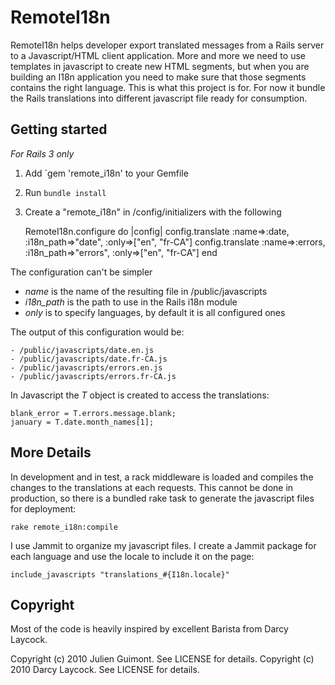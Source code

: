 # RemoteI18n #

RemoteI18n helps developer export translated messages from a Rails server to a Javascript/HTML client application. More and more we need to use templates in javascript to create new HTML segments, but when you are building an I18n application you need to make sure that those segments contains the right language. This is what this project is for. For now it bundle the Rails translations into different javascript file ready for consumption.

## Getting started
*For Rails 3 only*

1. Add `gem 'remote_i18n' to your Gemfile
2. Run `bundle install`
3. Create a "remote_i18n" in /config/initializers with the following

    RemoteI18n.configure do |config|
      config.translate :name=>:date, :i18n_path=>"date", :only=>["en", "fr-CA"]
      config.translate :name=>:errors, :i18n_path=>"errors", :only=>["en", "fr-CA"]
    end

The configuration can't be simpler
-  _name_ is the name of the resulting file in /public/javascripts
-  _i18n_path_ is the path to use in the Rails i18n module
-  _only_ is to specify languages, by default it is all configured ones
 
The output of this configuration would be:

    - /public/javascripts/date.en.js
    - /public/javascripts/date.fr-CA.js
    - /public/javascripts/errors.en.js
    - /public/javascripts/errors.fr-CA.js
   
In Javascript the _T_ object is created to access the translations:

    blank_error = T.errors.message.blank;
    january = T.date.month_names[1];

## More Details

In development and in test, a rack middleware is loaded and compiles the changes to the translations at each requests. This cannot be done in production, so there is a bundled rake task to generate the javascript files for deployment:

    rake remote_i18n:compile
    
I use Jammit to organize my javascript files. I create a Jammit package for each language and use the locale to include it on the page:

    include_javascripts "translations_#{I18n.locale}"

## Copyright ##
Most of the code is heavily inspired by excellent Barista from Darcy Laycock.

Copyright (c) 2010 Julien Guimont. See LICENSE for details.
Copyright (c) 2010 Darcy Laycock. See LICENSE for details.